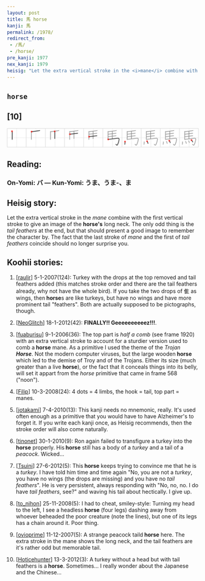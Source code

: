 ```yaml
---
layout: post
title: 馬 horse
kanji: 馬
permalink: /1978/
redirect_from:
 - /馬/
 - /horse/
pre_kanji: 1977
nex_kanji: 1979
heisig: "Let the extra vertical stroke in the <i>mane</i> combine with the first vertical stroke to give an image of the <b>horse's</b> long neck. The only odd thing is the <i>tail feathers</i> at the end, but that should present a good image to remember the character by. The fact that the last stroke of <i>mane</i> and the first of <i>tail feathers</i> coincide should no longer surprise you."
---
```


## `horse`

## [10]

<div class="stroke"><img src="../images/E9A6AC.png" /></div>

## Reading:

### On-Yomi: バ &mdash; Kun-Yomi: うま、うま-、ま

## Heisig story:

Let the extra vertical stroke in the <i>mane</i> combine with the first vertical stroke to give an image of the <b>horse's</b> long neck. The only odd thing is the <i>tail feathers</i> at the end, but that should present a good image to remember the character by. The fact that the last stroke of <i>mane</i> and the first of <i>tail feathers</i> coincide should no longer surprise you.

## Koohii stories:

1) [<a href="http://kanji.koohii.com/profile/raulir">raulir</a>] 5-1-2007(124): Turkey with the drops at the top removed and tail feathers added (this matches stroke order and there are the tail feathers already, why not have the whole bird). If you take the two drops of 隹 as wings, then<strong> horse</strong>s are like turkeys, but have no wings and have more prominent tail &quot;feathers&quot;. Both are actually supposed to be pictographs, though.

2) [<a href="http://kanji.koohii.com/profile/NeoGlitch">NeoGlitch</a>] 18-1-2012(42): <strong>FINALLY!! Geeeeeeeeeez!!!</strong>.

3) [<a href="http://kanji.koohii.com/profile/fuaburisu">fuaburisu</a>] 9-1-2006(36): The top part is <em>half a comb</em> (see frame 1920) with an extra vertical stroke to account for a sturdier version used to comb a<strong> horse</strong> mane. As a primitive I used the theme of the <em>Trojan<strong> Horse</strong></em>. Not the modern computer viruses, but the large wooden<strong> horse</strong> which led to the demise of Troy and of the Trojans. Either its size (much greater than a live<strong> horse</strong>), or the fact that it conceals things into its belly, will set it appart from the <em>horse</em> primitive that came in frame 568 (&quot;noon&quot;).

4) [<a href="http://kanji.koohii.com/profile/Filip">Filip</a>] 10-3-2008(24): 4 dots = 4 limbs, the hook = tail, top part = manes.

5) [<a href="http://kanji.koohii.com/profile/jotakami">jotakami</a>] 7-4-2010(13): This kanji needs no mnemonic, really. It&#039;s used often enough as a primitive that you would have to have Alzheimer&#039;s to forget it. If you write each kanji once, as Heisig recommends, then the stroke order will also come naturally.

6) [<a href="http://kanji.koohii.com/profile/tinonet">tinonet</a>] 30-1-2010(9): Ron again failed to transfigure a turkey into the<strong> horse</strong> properly. His<strong> horse</strong> still has a body of a <em>turkey</em> and a tail of a <em>peacock</em>. Wicked...

7) [<a href="http://kanji.koohii.com/profile/Tsuini">Tsuini</a>] 27-6-2012(5): This<strong> horse</strong> keeps trying to convince me that he is a <em>turkey</em>. I have told him time and time again &quot;No, you are not a <em>turkey</em>, you have no wings (the drops are missing) and you have no <em>tail feathers</em>&quot;. He is very persistent, always responding with &quot;No, no, no. I do have <em>tail feathers</em>, see?&quot; and waving his tail about hectically. I give up.

8) [<a href="http://kanji.koohii.com/profile/to_nihon">to_nihon</a>] 25-11-2008(5): I had to cheat, smiley-style: Turning my head to the left, I see a headless<strong> horse</strong> (four legs) dashing away from whoever beheaded the poor creature (note the lines), but one of its legs has a chain around it. Poor thing.

9) [<a href="http://kanji.koohii.com/profile/ovioprime">ovioprime</a>] 11-12-2007(5): A strange peacock taild<strong> horse</strong> here. The extra stroke in the mane shows the long neck, and the tail feathers are it&#039;s rather odd but memorable tail.

10) [<a href="http://kanji.koohii.com/profile/Hoticehunter">Hoticehunter</a>] 13-3-2012(3): A turkey without a head but with tail feathers is a<strong> horse</strong>. Sometimes... I really wonder about the Japanese and the Chinese...
